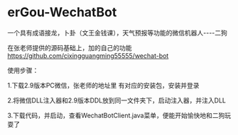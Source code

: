 # erGou-WechatBot
一个具有成语接龙，卜卦（文王金钱课），天气预报等功能的微信机器人----二狗

在张老师提供的源码基础上，加的自己的功能
https://github.com/cixingguangming55555/wechat-bot

使用步骤：


1.下载2.9版本PC微信，张老师的地址里 有对应的安装包，安装并登录

2.将微信DLL注入器和2.9版本DDL放到同一文件夹下，启动注入器，并注入DLL

3.下载代码，并启动，查看WechatBotClient.java菜单，便能开始愉快地和二狗玩耍了
